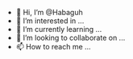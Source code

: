 - 👋 Hi, I’m @Habaguh
- 👀 I’m interested in ...
- 🌱 I’m currently learning ...
- 💞️ I’m looking to collaborate on ...
- 📫 How to reach me ...

<!---
Habaguh/Habaguh is a ✨ special ✨ repository because its `README.md` (this file) appears on your GitHub profile.
You can click the Preview link to take a look at your changes.
--->
